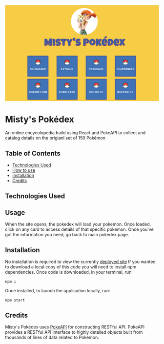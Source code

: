 <img src="src/assets/deployed-image.png"  style="width: 700px" alt="deployed site landing page">

# Misty's Pokédex

An online encycolopedia build using React and PokeAPI to collect and catalog details on the origianl set of 150 Pokémon

## Table of Contents

- [Technologies Used](#Technologies-Used)
- [How to use](#how-to-use)
- [Installation](#installation)
- [Credits](#credits)

## Technologies Used

## Usage

When the site opens, the pokedex will load your pokemon. Once loaded, click on any card to access details of that specific pokemon. Once you've got the information you need, go back to main pokedex page.

## Installation

No installation is required to view the currently [deployed site](#https://amywilford.github.io/Mistys-Pokedex/#/)
If you wanted to download a local copy of this code you will need to install npm dependencies. Once code is downloaded, in your terminal, run

```
npm i
```

Once installed, to launch the application locally, run:

```
npm start
```

## Credits

Misty's Pokédex uses [PokeAPI](#https://pokeapi.co/) for constructing RESTful API.
PokeAPI provides a RESTful API interface to highly detailed objects built from thousands of lines of data related to Pokémon.
